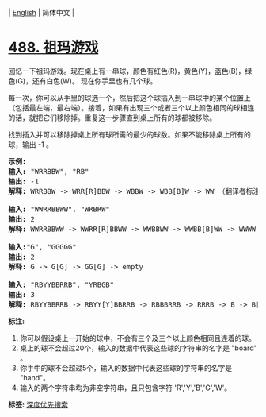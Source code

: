 | [English](README_EN.md) | 简体中文 |

# [488. 祖玛游戏](https://leetcode-cn.com/problems/zuma-game)
<p>回忆一下祖玛游戏。现在桌上有一串球，颜色有红色(R)，黄色(Y)，蓝色(B)，绿色(G)，还有白色(W)。 现在你手里也有几个球。</p>

<p>每一次，你可以从手里的球选一个，然后把这个球插入到一串球中的某个位置上（包括最左端，最右端）。接着，如果有出现三个或者三个以上颜色相同的球相连的话，就把它们移除掉。重复这一步骤直到桌上所有的球都被移除。</p>

<p>找到插入并可以移除掉桌上所有球所需的最少的球数。如果不能移除桌上所有的球，输出 -1 。</p>

<pre>
<strong>示例:</strong>
<strong>输入:</strong> &quot;WRRBBW&quot;, &quot;RB&quot; 
<strong>输出:</strong> -1 
<strong>解释:</strong> WRRBBW -&gt; WRR[R]BBW -&gt; WBBW -&gt; WBB[B]W -&gt; WW （翻译者标注：手上球已经用完，桌上还剩两个球无法消除，返回-1）

<strong>输入:</strong> &quot;WWRRBBWW&quot;, &quot;WRBRW&quot; 
<strong>输出:</strong> 2 
<strong>解释:</strong> WWRRBBWW -&gt; WWRR[R]BBWW -&gt; WWBBWW -&gt; WWBB[B]WW -&gt; WWWW -&gt; empty

<strong>输入:</strong>&quot;G&quot;, &quot;GGGGG&quot; 
<strong>输出:</strong> 2 
<strong>解释:</strong> G -&gt; G[G] -&gt; GG[G] -&gt; empty 

<strong>输入:</strong> &quot;RBYYBBRRB&quot;, &quot;YRBGB&quot; 
<strong>输出:</strong> 3 
<strong>解释:</strong> RBYYBBRRB -&gt; RBYY[Y]BBRRB -&gt; RBBBRRB -&gt; RRRB -&gt; B -&gt; B[B] -&gt; BB[B] -&gt; empty 
</pre>

<p><strong>标注:</strong></p>

<ol>
	<li>你可以假设桌上一开始的球中，不会有三个及三个以上颜色相同且连着的球。</li>
	<li>桌上的球不会超过20个，输入的数据中代表这些球的字符串的名字是 &quot;board&quot; 。</li>
	<li>你手中的球不会超过5个，输入的数据中代表这些球的字符串的名字是 &quot;hand&quot;。</li>
	<li>输入的两个字符串均为非空字符串，且只包含字符 &#39;R&#39;,&#39;Y&#39;,&#39;B&#39;,&#39;G&#39;,&#39;W&#39;。</li>
</ol>

**标签:**  [深度优先搜索](https://leetcode-cn.com/tag/depth-first-search) 